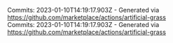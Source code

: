 Commits: 2023-01-10T14:19:17.903Z - Generated via https://github.com/marketplace/actions/artificial-grass
<br>
Commits: 2023-01-10T14:19:17.903Z - Generated via https://github.com/marketplace/actions/artificial-grass
<br>
